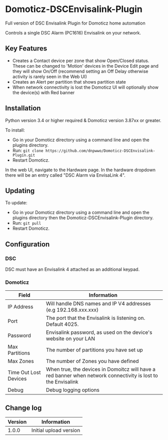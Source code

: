 # Domoticz-DSCEnvisalink-Plugin
Full version of DSC Envisalink Plugin for Domoticz home automation

Controls a single DSC Alarm (PC1616) Envisalink on your network. 

## Key Features

* Creates a Contact device per zone that show Open/Closed status.  These can be changed to 'Motion' devices in the Device Edit page and they will show On/Off (recommend setting an Off Delay otherwise activity is rarely seen in the Web UI)
* Creates an Alert per partition that shows partition state
* When network connectivity is lost the Domoticz UI will optionally show the device(s) with Red banner

## Installation

Python version 3.4 or higher required & Domoticz version 3.87xx or greater.

To install:
* Go in your Domoticz directory using a command line and open the plugins directory.
* Run: ```git clone https://github.com/dnpwwo/Domoticz-DSCEnvisalink-Plugin.git```
* Restart Domoticz.

In the web UI, navigate to the Hardware page.  In the hardware dropdown there will be an entry called "DSC Alarm via EnvisaLink 4".

## Updating

To update:
* Go in your Domoticz directory using a command line and open the plugins directory then the Domoticz-DSCEnvisalink-Plugin directory.
* Run: ```git pull```
* Restart Domoticz.

## Configuration

### DSC

DSC must have an Envisalink 4 attached as an additional keypad.

### Domoticz

| Field | Information|
| ----- | ---------- |
| IP Address | Will handle DNS names and IP V4 addresses (e.g 192.168.xxx.xxx) |
| Port | The port that the Envisalink is listening on. Default 4025. |
| Password | Envisalink password, as used on the device's website on your LAN |
| Max Partitions | The number of partitions you have set up |
| Max Zones | The number of Zones you have defined |
| Time Out Lost Devices | When true, the devices in Domoitcz will have a red banner when network connectivity is lost to the Envisalink |
| Debug | Debug logging options |

## Change log

| Version | Information|
| ----- | ---------- |
| 1.0.0 | Initial upload version |
